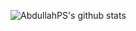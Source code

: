 ![AbdullahPS's github stats](https://github-readme-stats.vercel.app/api?username=AbdullahPS&show_icons=true&theme=dracula?count_private=true.)
